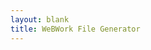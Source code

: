 ```yaml
---
layout: blank
title: WeBWork File Generator	
---
```



<html>
<head>
    <title>Data Interpolation</title>
    <script>
        // Define your data points in a JavaScript array
        var data = [
            { originalValue: 100, curvedValue: 100 },
            { originalValue: 90, curvedValue: 80 },
            { originalValue: 80, curvedValue: 70 },
            { originalValue: 70, curvedValue: 60 },
            { originalValue: 60, curvedValue: 50 },
            { originalValue: 0, curvedValue: 0 }
        ];

        // Function to interpolate x for a given y
        function interpolateY(y) {
            for (var i = 0; i < data.length - 1; i++) {
                if (y >= data[i].curvedValue && y <= data[i + 1].curvedValue) {
                    var x1 = data[i].originalValue;
                    var x2 = data[i + 1].originalValue;
                    var y1 = data[i].curvedValue;
                    var y2 = data[i + 1].curvedValue;

                    // Linear interpolation formula
                    var x = x1 + ((x2 - x1) / (y2 - y1)) * (y - y1);
                    return x;
                }
            }
            return "Value not in range";
        }

        // Function to handle user input and display the result
        function findX() {
            var userInput = parseFloat(document.getElementById("userInput").value);
            var result = interpolateY(userInput);
            document.getElementById("result").innerHTML = "For y = " + userInput + ", x = " + result;
        }
    </script>
</head>
<body>
    <h1>Data Interpolation</h1>
    <p>Enter a value (y) to find the corresponding value (x) in the table:</p>
    <input type="text" id="userInput">
    <button onclick="findX()">Find X</button>
    <p id="result"></p>
</body>
</html>
